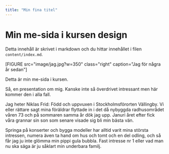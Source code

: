 ```yaml
---
title: "Min fina titel"
---
```

Min me-sida i kursen design
=========================

Detta innehåll är skrivet i markdown och du hittar innehållet i filen `content/index.md`.

[FIGURE src="image/jag.jpg?w=350" class="right" caption="Jag för några år sedan"]

Detta är min me-sida i kursen.

Så, en presentation om mig. Kanske inte så överdrivet intressant men här kommer den i alla fall.

Jag heter Niklas Frid: Född och uppvuxen i Stockholmsförorten Vällingby. Vi eller rättare sagt mina föräldrar flyttade in i det då nybyggda radhusområdet våren 73 och på sommaren samma år dök jag upp. Januri året efter fick våra grannar sin son som senare visade sig bli min bästa vän.

Springa på konserter och bygga modeller har alltid varit mina största intressen, numera även ta hand om hus och tomt och en del odling, och så får jag ju inte glömma min pippi gula bubbla. Fast intresse nr 1 eller vad man nu ska säga är ju såklart min underbara familj.
